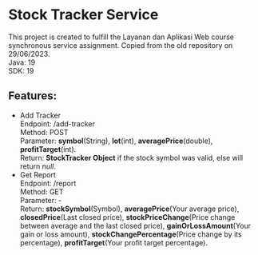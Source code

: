 # Stock Tracker Service
This project is created to fulfill the Layanan dan Aplikasi Web course synchronous service assignment.
Copied from the old repository on 29/06/2023.  
Java: 19  
SDK: 19  

## Features:
- Add Tracker  
Endpoint: /add-tracker  
Method: POST  
Parameter: **symbol**(String), **lot**(int), **averagePrice**(double), **profitTarget**(int).  
Return: **StockTracker Object** if the stock symbol was valid, else will return *null*.  
- Get Report  
Endpoint: /report  
Method: GET  
Parameter: -  
Return: **stockSymbol**(Symbol), **averagePrice**(Your average price), **closedPrice**(Last closed price), **stockPriceChange**(Price change between average and the last closed price), **gainOrLossAmount**(Your gain or loss amount), **stockChangePercentage**(Price change by its percentage), **profitTarget**(Your profit target percentage).
